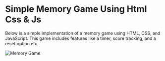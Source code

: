 # Simple Memory Game Using Html Css & Js 

Below is a simple implementation of a memory game using HTML, CSS, and JavaScript. This game includes features like a timer, score tracking, and a reset option etc.

![Memory Game](https://github.com/GameOfCode64/Memory-Game/assets/131631135/0f875d7a-05bb-4a33-8341-bd18547dacd7)
